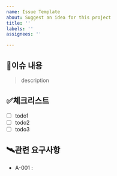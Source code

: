```yaml
---
name: Issue Template
about: Suggest an idea for this project
title: ''
labels: ''
assignees: ''

---
```


##  📝이슈 내용

> description

##  ✅체크리스트

- [ ] todo1
- [ ] todo2
- [ ] todo3

##  🛰️관련 요구사항

- A-001 :